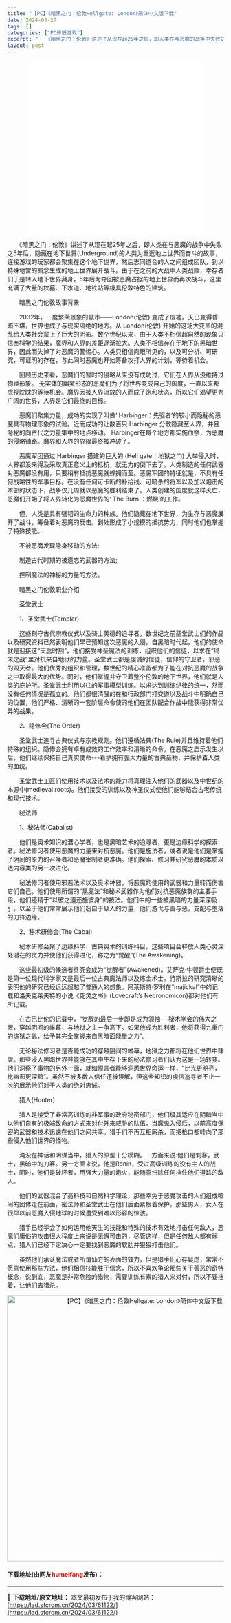 ```yaml
---
title: "【PC】《暗黑之门：伦敦Hellgate: London》简体中文版下载"
date: 2024-03-27
tags: []
categories: ["PC怀旧游戏"]
excerpt: "　　《暗黑之门：伦敦》讲述了从现在起25年之后，即人类在与恶魔的战争中失败之5年后，隐藏在地下世界(Underground)的人类为重返地上世界而奋斗的故事，连接游戏的玩家都会聚集在这个地下世界，然后志同道合的人之间组成团队，到以特殊地宫的概念生成的地上世界展开战斗。由于在之前的大战中人类战败，幸存&hellip;"
layout: post
---
```


 <p style="text-align: center;"><iframe allowfullscreen="true" border="0" frameborder="0" framespacing="0" height="400" scrolling="no" src="//player.bilibili.com/player.html?aid=373082491&amp;bvid=BV1JZ4y1g7eg&amp;cid=266016461&amp;page=1" width="410"></iframe></p> <p>　　《暗黑之门：伦敦》讲述了从现在起25年之后，即人类在与恶魔的战争中失败之5年后，隐藏在地下世界(Underground)的人类为重返地上世界而奋斗的故事，连接游戏的玩家都会聚集在这个地下世界，然后志同道合的人之间组成团队，到以特殊地宫的概念生成的地上世界展开战斗。由于在之前的大战中人类战败，幸存者们于是转入地下世界藏身，5年后为夺回被恶魔占据的地上世界而再次战斗，这里充满了大量的坟墓、下水道、地铁站等极具伦敦特色的建筑。</p> <p>　　暗黑之门伦敦故事背景</p> <p>　　2032年，一度繁荣景象的城市――London(伦敦) 变成了废墟。天已变得昏暗不堪，世界也成了与现实隔绝的地方。从 London(伦敦) 开始的这场大变革的混乱给人类社会蒙上了巨大的阴影。数个世纪以来，由于人类不相信超自然的现象只信奉科学的结果，魔界和人界的差距逐渐拉大。人类不相信存在于地下的黑暗世界，因此而失掉了对恶魔的警惕心。人类只相信肉眼所见的，以及可分析、可研究，可证明的存在，与此同时恶魔也开始筹备攻打人界的计划，等待着机会。</p> <p>　　回顾历史来看，恶魔们的暂时的侵略从来没有成功过，它们在人界从没维持过物理形象。 无实体的幽灵形态的恶魔们为了将世界变成自己的国度，一直以来都虎视眈眈的等待机会。魔界因被人界流放的人而成了饱和状态，所以它们渴望更为广阔的世界，人界是它们最终的目标。</p> <p>　　恶魔们聚集力量，成功的实现了叫做&lsquo; Harbinger：先驱者&rsquo;的较小而隐秘的恶魔具有物理形象的试验。近而成功的让数百只 Harbinger 分散隐藏至人界，并且隐秘的向古代之力量集中的地点移动。 Harbinger在每个地方都实施血祭，为恶魔的侵略铺路。魔界和人界的界限最终被冲破了。</p> <p>　　恶魔军团通过 Harbinger 搭建的巨大的 (Hell gate：地狱之门) 大举侵入时，人界都没来得及采取真正意义上的抵抗，就无力的倒下去了。人类制造的任何武器对恶魔都没有用，只要稍有抵抗恶魔就蜂拥而至。恶魔军团的特征就是，不具有任何战略性的军事目标。在没有任何可卡断的补给线、可暗杀的将军以及加以炮击的本部的状态下，战争仅几周就以恶魔的胜利结束了。人类创建的国度就这样灭亡，恶魔们开始了将人界转化为恶魔世界的&lsquo; The Burn ：燃烧&rsquo;的工作。</p> <p>　　但，人类是具有强韧的生命力的种族。他们隐藏在地下世界，为生存与恶魔展开了战斗，筹备着对恶魔的反击。到处形成了小规模的抵抗势力，同时他们也掌握了特殊技能。</p> <p>　　不被恶魔发现隐身移动的方法;</p> <p>　　制造古代时期的被遗忘的武器的方法;</p> <p>　　控制魔法的神秘的力量的方法。</p> <p>　　暗黑之门伦敦职业介绍</p> <p>　　圣堂武士</p> <p>　　1、圣堂武士(Templar)</p> <p>　　这些刻守古代宗教仪式以及骑士美德的追寻者，数世纪之前圣堂武士们的作品以及研究资料已然表明他们早已预知这次恶魔的入侵。自黑暗时代起，他们的使命就是迎接这&ldquo;天启时刻&rdquo;，他们接受神圣魔法的训练，组织他们的信徒，以求在&ldquo;终末之战&rdquo;里对抗来自地狱的力量。圣堂武士都是虔诚的信徒，信仰的守卫者，邪恶的毁灭者。他们优秀的组织和管理，数世纪的精心准备都为了能在对抗恶魔的战争之中取得最大的优势。同时，他们掌握并守卫着整个伦敦的地下世界，他们就是人类的庇护所。圣堂武士利用以往的军事模型训练。以求达到训练纪律的统一，然而没有任何情况是孤立的。他们都很清醒的在和行政部门打交道以及战斗中明确自己的位置，他们严格、清晰的一套阶层命令使的他们在团队配合作战中能获得非常优异的战果。</p> <p>　　2、隐修会(The Order)</p> <p>　　圣堂武士追寻古典仪式与宗教规则。他们遵循法典(The Rule)并且维持着他们特殊的组织。隐修会拥有卓有成效的工作效率和清晰的命令。在恶魔之启示发生以后，他们继续保持自己真实使命---看护拥有强大力量的古典圣物，并保护着人类的血统。</p> <p>　　圣堂武士工匠们使用技术以及法术的能力将真理注入他们的武器以及中世纪的本源中(medieval roots)。他们接受的训练以及神圣仪式使他们能够结合古老传统和现代技术。</p> <p>　　秘法师</p> <p>　　1、秘法师(Cabalist)</p> <p>　　他们是奥术知识的潜心学者，也是黑暗艺术的追寻者，更是边缘科学的探索者。秘法修习者使用恶魔的力量来对抗恶魔。他们是施法者，或者说是他们是掌握了阴间的原力的召唤者和恶魔宰制者更准确。他们探索、修习并研究恶魔的本质以达内容类的另一次进化。</p> <p>　　秘法修习者使用邪恶法术以及奥术神器，将恶魔的使用的武器和力量转而伤害它们自己。他们使用所谓的&ldquo;黑魔法&rdquo;和秘术武器作为他们对抗恶魔族群的主要手段，他们还精于&ldquo;以彼之道还施彼身&rdquo;的技法。他们中的一些被黑暗的力量深深吸引，以至于他们常常展示他们窃自于敌人的力量，他们游弋与善与恶，支配与堕落的刀锋边缘。</p> <p>　　2、秘术研修会(The Cabal)</p> <p>　　秘术研修会聚了边缘科学、古典奥术的训练科目，这些项目会释放人类心灵深处潜在的灵力并使他们获得进化，称之为&ldquo;觉醒&rdquo;(The Awakening)。</p> <p>　　这些最初级的候选者终究会成为&ldquo;觉醒者&rdquo;(Awakened)。艾萨克&middot;牛顿爵士便既是第一位现代科学家又是最后一位古典魔法师以及炼金术士。特斯拉的研究清晰的表明他的研究已经远远超越了普通人的想象。阿莱斯特&middot;罗利在&ldquo;majickal&rdquo;中的记载和洛夫克莱夫特的小说《死灵之书》(Lovecraft&rsquo;s Necronomicon)都对他们有所记载。</p> <p>　　在古巴比伦的记载中，&ldquo;觉醒的最后一步即是成为领袖---秘术学会的伟大之眼，穿越阴间的帷幕，与地狱之主一争高下。如果他成为胜利者，他将获得九重门的炼狱之匙，给予其完全掌握来自黑暗面能量之力&rdquo;。</p> <p>　　无论秘法修习者是否能成功的穿越阴间的帷幕，地狱之力都将在他们世界中肆虐。那些浸入黑暗世界并能够在其中生存下来的秘法修习者们认为这是一场转变。他们洞察了事物的另外一面，就如预言者能够洞悉世界命运一样，&ldquo;比光更明亮，比幽影更深黯&rdquo;。虽然不被多数人信任还被误解，但这些知识的虔信追寻者不止一次的展示他们对于人类的绝对忠诚。</p> <p>　　猎人(Hunter)</p> <p>　　猎人是接受了非常高训练的非军事的政府秘密部门，他们极其适应在阴暗当中以他们自有的极端致命的方式来对付外来威胁的队伍，当魔鬼入侵后，以前高度保密的武器和技术迅速在他们之间共享。猎手们不再互相厮杀，而把枪口都转向了那些侵入他们世界的怪物。</p> <p>　　淹没在神话和阴谋当中，猎人的原型十分模糊。一方面来说:他们是刺客，武士，黑暗中的刀客。另一方面来说，他是Ronin，受过高级训练的没有主人的战士，同时，他们是破坏者，用强大力量的炮火，能随意扫除任何挡住他们道路的敌人。</p> <p>　　他们的武器混合了高科技和自然科学理论，那些幸免于恶魔攻击的人们组成喧闹的团体走在前面，密法师和圣堂武士在他们后面紧根着保护，那些男人，女人在很早以前恶魔入侵地球的时候遭受到难以形容的惊骇。</p> <p>　　猎手已经学会了如何运用他天生的技能和特殊的技术有效地打击任何敌人，恶魔们庸俗的攻击很大程度上来说是无懈可击的，尽管这样，但是任何敌人都有弱点，猎人们已经下定决心一定要找到恶魔的软肋并狠狠打击他们。</p> <p>　　虽然他们承认魔法或者所谓仙方的表面的效力，但是猎手们心存疑虑，常常不愿意使用那些方法，他们相信技能胜于信念，所以不喜欢争论那些关于善恶的奇特概念，说到底，恶魔是非常危险的猎物，需要训练有素的猎人来对付，所以不要挡着，让他们去猎杀。</p> <p align="center"><img align="" border="0" src="https://lad.sfcrom.cn/wp-content/uploads/2024/03/20240327_660437ef0b5de.jpg" width="617" alt="【PC】《暗黑之门：伦敦Hellgate: London》简体中文版下载" /></p> <p><h4>下载地址(由网友<font color="red">humeifang</font>发布)：</h4></p> 

---
📖 **下载地址/原文地址：** 本文最初发布于我的博客网站：[https://lad.sfcrom.cn/2024/03/61122/](https://lad.sfcrom.cn/2024/03/61122/)
